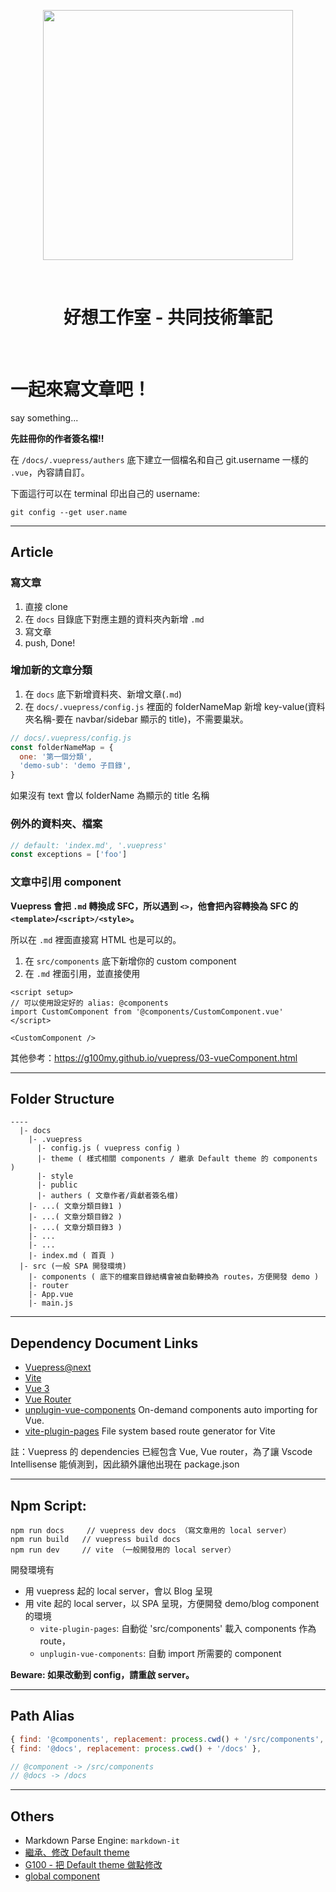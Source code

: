 <p align='center'>
  <img src='https://raw.githubusercontent.com/G100my/Goodideas-studio-blog/main/docs/.vuepress/public/good-ideas.png' width='400'>
</p>

<br>

<h1 align='center'>好想工作室 - 共同技術筆記</h1>

<br>

# 一起來寫文章吧！

say something...

**先註冊你的作者簽名檔!!**

在 `/docs/.vuepress/authers` 底下建立一個檔名和自己 git.username 一樣的 `.vue`，內容請自訂。

下面這行可以在 terminal 印出自己的 username:

```
git config --get user.name
```

---

## Article

### 寫文章

1. 直接 clone
1. 在 `docs` 目錄底下對應主題的資料夾內新增 `.md`
1. 寫文章
1. push, Done!

### 增加新的文章分類

1. 在 `docs` 底下新增資料夾、新增文章(`.md`)
2. 在 `docs/.vuepress/config.js` 裡面的 folderNameMap 新增 key-value(資料夾名稱-要在 navbar/sidebar 顯示的 title)，不需要巢狀。

```javascript
// docs/.vuepress/config.js
const folderNameMap = {
  one: '第一個分類',
  'demo-sub': 'demo 子目錄',
}
```

如果沒有 text 會以 folderName 為顯示的 title 名稱

### 例外的資料夾、檔案

```javascript
// default: 'index.md', '.vuepress'
const exceptions = ['foo']
```

### 文章中引用 component

**Vuepress 會把 `.md` 轉換成 SFC，所以遇到 `<>`，他會把內容轉換為 SFC 的 `<template>`/`<script>/<style>`。**

所以在 `.md` 裡面直接寫 HTML 也是可以的。

1. 在 `src/components` 底下新增你的 custom component
2. 在 `.md` 裡面引用，並直接使用

```
<script setup>
// 可以使用設定好的 alias: @components
import CustomComponent from '@components/CustomComponent.vue'
</script>

<CustomComponent />
```

其他參考：https://g100my.github.io/vuepress/03-vueComponent.html

---

## Folder Structure

```
----
  |- docs
    |- .vuepress
      |- config.js ( vuepress config )
      |- theme ( 樣式相關 components / 繼承 Default theme 的 components )
      |- style
      |- public
      |- authers ( 文章作者/貢獻者簽名檔)
    |- ...( 文章分類目錄1 )
    |- ...( 文章分類目錄2 )
    |- ...( 文章分類目錄3 )
    |- ...
    |- ...
    |- index.md ( 首頁 )
  |- src (一般 SPA 開發環境)
    |- components ( 底下的檔案目錄結構會被自動轉換為 routes，方便開發 demo )
    |- router
    |- App.vue
    |- main.js
```

---

## Dependency Document Links

- [Vuepress@next](https://v2.vuepress.vuejs.org/)
- [Vite](https://vitejs.dev/)
- [Vue 3](https://v3.vuejs.org/api/)
- [Vue Router](https://next.router.vuejs.org/api/)
- [unplugin-vue-components](https://github.com/antfu/unplugin-vue-components) On-demand components auto importing for Vue.
- [vite-plugin-pages](https://github.com/hannoeru/vite-plugin-pages) File system based route generator for Vite

註：Vuepress 的 dependencies 已經包含 Vue, Vue router，為了讓 Vscode Intellisense 能偵測到，因此額外讓他出現在 package.json

<!-- ## Frequently Used Links -->

---

## Npm Script:

```
npm run docs     // vuepress dev docs （寫文章用的 local server）
npm run build   // vuepress build docs
npm run dev     // vite （一般開發用的 local server）
```

開發環境有

- 用 vuepress 起的 local server，會以 Blog 呈現
- 用 vite 起的 local server，以 SPA 呈現，方便開發 demo/blog component 的環境
  - `vite-plugin-pages`: 自動從 'src/components' 載入 components 作為 route，
  - `unplugin-vue-components`: 自動 import 所需要的 component

**Beware: 如果改動到 config，請重啟 server。**

---

## Path Alias

```javascript
{ find: '@components', replacement: process.cwd() + '/src/components', },
{ find: '@docs', replacement: process.cwd() + '/docs' },

// @component -> /src/components
// @docs -> /docs
```

---

## Others

- Markdown Parse Engine: `markdown-it`
- [繼承、修改 Default theme](https://v2.vuepress.vuejs.org/reference/default-theme/extending.html#extending)
- [G100 - 把 Default theme 做點修改](https://g100my.github.io/vuepress/04-extendDefaultTheme.html)
- [global component](https://v2.vuepress.vuejs.org/advanced/cookbook/usage-of-client-app-enhance.html#usage-of-client-app-enhance)
